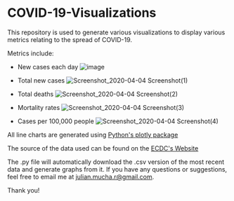 # COVID-19-Visualizations

This repository is used to generate various visualizations to display various metrics relating to the spread of COVID-19.

Metrics include: 
- New cases each day
![image](https://user-images.githubusercontent.com/46336522/78458723-80ae8080-7681-11ea-971f-f4585f2f96c8.png)

- Total new cases
![Screenshot_2020-04-04 Screenshot(1)](https://user-images.githubusercontent.com/46336522/78418785-a732d400-760d-11ea-88f6-d501d96bb917.png)

- Total deaths
![Screenshot_2020-04-04 Screenshot(2)](https://user-images.githubusercontent.com/46336522/78418791-b580f000-760d-11ea-9b51-7c1ba9cea02e.png)

- Mortality rates
![Screenshot_2020-04-04 Screenshot(3)](https://user-images.githubusercontent.com/46336522/78418795-c3367580-760d-11ea-9842-0f042b19922c.png)


- Cases per 100,000 people
![Screenshot_2020-04-04 Screenshot(4)](https://user-images.githubusercontent.com/46336522/78418798-cb8eb080-760d-11ea-9dee-d8897e09d02f.png)


All line charts are generated using [Python's plotly package](https://plotly.com/python/line-charts/)

The source of the data used can be found on the [ECDC's Website](https://www.ecdc.europa.eu/en/publications-data/download-todays-data-geographic-distribution-covid-19-cases-worldwide)

The .py file will automatically download the .csv version of the most recent data and generate graphs from it.
If you have any questions or suggestions, feel free to email me at julian.mucha.r@gmail.com.

Thank you!
